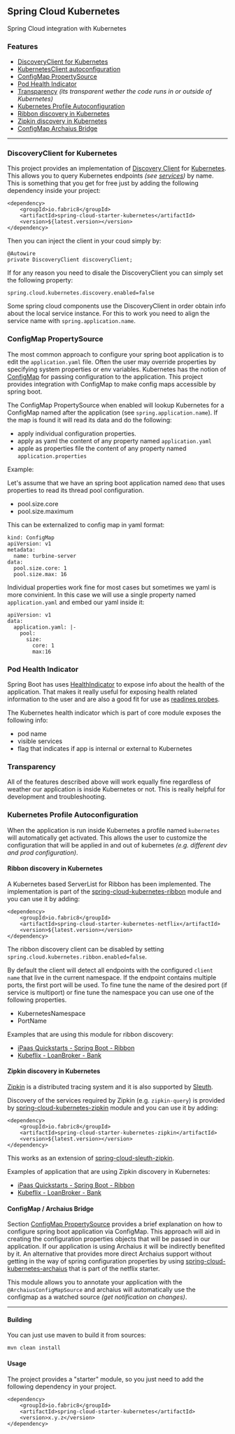 Spring Cloud Kubernetes
-----------------------

Spring Cloud integration with Kubernetes

### Features

-   [DiscoveryClient for Kubernetes](#discoveryClient-for-kubernetes)
-   [KubernetesClient autoconfiguration](#kubernetes-autoconfiguration)
-   [ConfigMap PropertySource](#configmap-propertysource)
-   [Pod Health Indicator](#pod-health-indicator)
-   [Transparency](#transparency) *(its transparent wether the code runs in or outside of Kubernetes)* 
-   [Kubernetes Profile Autoconfiguration](#kubernetes-profile-autoconfiguration)
-   [Ribbon discovery in Kubernetes](#ribbon-discovery-in-kubernetes)
-   [Zipkin discovery in Kubernetes](#zipkin-discovery-in-kubernetes)
-   [ConfigMap Archaius Bridge](#configmap-archaius-bridge)

---
### DiscoveryClient for Kubernetes ###

This project provides an implementation of [Discovery Client](https://github.com/spring-cloud/spring-cloud-commons/blob/master/spring-cloud-commons/src/main/java/org/springframework/cloud/client/discovery/DiscoveryClient.java) for [Kubernetes](http://kubernetes.io). This allows you to query Kubernetes endpoints *(see [services](http://kubernetes.io/docs/user-guide/services/))* by name. 
This is something that you get for free just by adding the following dependency inside your project:

    <dependency>
        <groupId>io.fabric8</groupId>
        <artifactId>spring-cloud-starter-kubernetes</artifactId>
        <version>${latest.version></version>
    </dependency>

Then you can inject the client in your coud simply by:

    @Autowire
    private DiscoveryClient discoveryClient;

If for any reason you need to disale the DiscoveryClient you can simply set the following property:

    spring.cloud.kubernetes.discovery.enabled=false

Some spring cloud components use the DiscoveryClient in order obtain info about the local service instance. For this to work you need to align the service name with ``spring.application.name``.

### ConfigMap PropertySource

The most common approach to configure your spring boot application is to edit the ``application.yaml`` file. Often the user may override properties by specifying system properties or env variables.
Kubernetes has the notion of [ConfigMap](http://kubernetes.io/docs/user-guide/configmap/) for passing configuration to the application. This project provides integration with ConfigMap to make config maps accessible by spring boot.

The ConfigMap PropertySource when enabled will lookup Kubernetes for a ConfigMap named after the application (see ``spring.application.name``). If the map is found it will read its data and do the following:

- apply individual configuration properties.
- apply as yaml the content of any property named ``application.yaml``
- apple as properties file the content of any property named ``application.properties``

Example:

Let's assume that we have an spring boot application named ``demo`` that uses properties to read its thread pool configuration.

- pool.size.core
- pool.size.maximum

This can be externalized to config map in yaml format:

    kind: ConfigMap
    apiVersion: v1
    metadata:
      name: turbine-server
    data:
      pool.size.core: 1
      pool.size.max: 16
    

Individual properties work fine for most cases but sometimes we yaml is more convinient. In this case we will use a single property named ``application.yaml`` and embed our yaml inside it:
 
    apiVersion: v1
    data:
      application.yaml: |-
        pool:
          size:
            core: 1
            max:16
 

### Pod Health Indicator

Spring Boot has uses [HealthIndicator](https://github.com/spring-projects/spring-boot/blob/master/spring-boot-actuator/src/main/java/org/springframework/boot/actuate/health/HealthIndicator.java) to expose info about the health of the application.
That makes it really useful for exposing health related information to the user and are also a good fit for use as [readines probes](http://kubernetes.io/docs/user-guide/production-pods/#liveness-and-readiness-probes-aka-health-checks).

The Kubernetes health indicator which is part of core module exposes the following info:

- pod name
- visible services
- flag that indicates if app is internal or external to Kubernetes

### Transparency 

All of the features described above will work equally fine regardless of weather our application is inside Kubernetes or not. This is really helpful for development and troubleshooting.

### Kubernetes Profile Autoconfiguration

When the application is run inside Kubernetes a profile named ``kubernetes`` will automatically get activated. 
This allows the user to customize the configuration that will be applied in and out of kubernetes *(e.g. different dev and prod configuration)*.

#### Ribbon discovery in Kubernetes

A Kubernetes based ServerList for Ribbon has been implemented. The implementation is part of the [spring-cloud-kubernetes-ribbon](spring-cloud-kubernetes-ribbon/pom.xml) module and you can use it by adding:

    <dependency>
        <groupId>io.fabric8</groupId>
        <artifactId>spring-cloud-starter-kubernetes-netflix</artifactId>
        <version>${latest.version></version>
    </dependency>


The ribbon discovery client can be disabled by setting ``spring.cloud.kubernetes.ribbon.enabled=false``.

By default the client will detect all endpoints with the configured ``client name`` that live in the current namespace.
If the endpoint contains multiple ports, the first port will be used. To fine tune the name of the desired port (if service is multiport) or fine tune the namespace you can use one of the following properties.

- KubernetesNamespace
- PortName

Examples that are using this module for ribbon discovery:

- [iPaas Quickstarts - Spring Boot - Ribbon](https://github.com/fabric8io/ipaas-quickstarts/tree/master/quickstart/spring-boot/ribbon)
- [Kubeflix - LoanBroker - Bank](https://github.com/fabric8io/kubeflix/tree/master/examples/loanbroker/bank) 


#### Zipkin discovery in Kubernetes

[Zipkin](https://github.com/openzipkin/zipkin) is a distributed tracing system and it is also supported by [Sleuth](https://github.com/spring-cloud/spring-cloud-sleuth).

Discovery of the services required by Zipkin (e.g. ``zipkin-query``) is provided by [spring-cloud-kubernetes-zipkin](spring-cloud-kubernetes-zipkin/pom.xml) module and you can use it by adding:

    <dependency>
        <groupId>io.fabric8</groupId>
        <artifactId>spring-cloud-starter-kubernetes-zipkin</artifactId>
        <version>${latest.version></version>
    </dependency>
    
This works as an extension of [spring-cloud-sleuth-zipkin](https://github.com/spring-cloud/spring-cloud-sleuth/tree/master/spring-cloud-sleuth-zipkin).    

Examples of application that are using Zipkin discovery in Kubernetes:

- [iPaas Quickstarts - Spring Boot - Ribbon](https://github.com/fabric8io/ipaas-quickstarts/tree/master/quickstart/spring-boot/ribbon)
- [Kubeflix - LoanBroker - Bank](https://github.com/fabric8io/kubeflix/tree/master/examples/loanbroker/bank) 

#### ConfigMap / Archaius Bridge

Section [ConfigMap PropertySource](#configmap-propertysource) provides a brief explanation on how to configure spring boot application via ConfigMap.
This approach will aid in creating the configuration properties objects that will be passed in our application. If our application is using Archaius it will be indirectly benefited by it.
An alternative that provides more direct Archaius support without getting in the way of spring configuration properties by using [spring-cloud-kubernetes-archaius](spring-cloud-kubernetes-archaius/pom.xml) that is part of the netflix starter. 

This module allows you to annotate your application with the ``@ArchaiusConfigMapSource`` and archaius will automatically use the configmap as a watched source *(get notification on changes)*.

---
#### Building

You can just use maven to build it from sources:

    mvn clean install
    
    
#### Usage

The project provides a "starter" module, so you just need to add the following dependency in your project.
    
    <dependency>
        <groupId>io.fabric8</groupId>
        <artifactId>spring-cloud-starter-kubernetes</artifactId>
        <version>x.y.z</version>
    </dependency>
    
